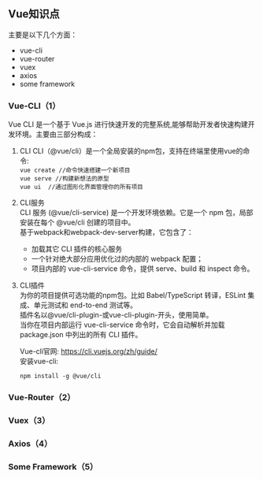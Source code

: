 ## Vue知识点

主要是以下几个方面：
- vue-cli
- vue-router
- vuex
- axios
- some framework

### Vue-CLI（1）  
Vue CLI 是一个基于 Vue.js 进行快速开发的完整系统,能够帮助开发者快速构建开发环境。主要由三部分构成：
1. CLI
    CLI（@vue/cli）是一个全局安装的npm包，支持在终端里使用vue的命令:  
    `vue create //命令快速搭建一个新项目`  
    `vue serve //构建新想法的原型`  
    `vue ui  //通过图形化界面管理你的所有项目`  
    
2. CLI服务  
    CLI 服务 (@vue/cli-service) 是一个开发环境依赖。它是一个 npm 包，局部安装在每个 @vue/cli 创建的项目中。  
    基于webpack和webpack-dev-server构建，它包含了：  
    - 加载其它 CLI 插件的核心服务  
    - 一个针对绝大部分应用优化过的内部的 webpack 配置；  
    - 项目内部的 vue-cli-service 命令，提供 serve、build 和 inspect 命令。  
    
3. CLI插件  
    为你的项目提供可选功能的npm包。比如 Babel/TypeScript 转译，ESLint 集成、单元测试和 end-to-end 测试等。  
    插件名以@vue/cli-plugin-或vue-cli-plugin-开头，使用简单。  
    当你在项目内部运行 vue-cli-service 命令时，它会自动解析并加载 package.json 中列出的所有 CLI 插件。  

    Vue-cli官网: https://cli.vuejs.org/zh/guide/   
    安装vue-cli:  
    ```
    npm install -g @vue/cli
    ```

### Vue-Router（2）  

### Vuex（3）  

### Axios（4）  

### Some Framework（5）  


